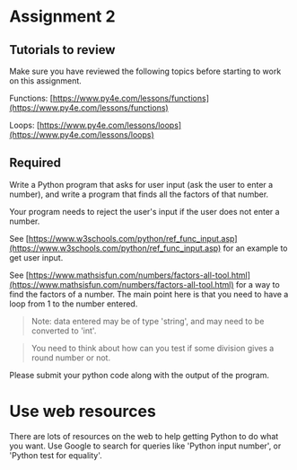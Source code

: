 # Assignment 2

## Tutorials to review

Make sure you have reviewed the following topics before starting to work on this assignment. 

Functions: [https://www.py4e.com/lessons/functions](https://www.py4e.com/lessons/functions)

Loops: [https://www.py4e.com/lessons/loops](https://www.py4e.com/lessons/loops)


## Required

Write a Python program that asks for user input (ask the user to enter a number), and write a program that finds all the factors of that number. 

Your program needs to reject the user's input if the user does not enter a number.

See [https://www.w3schools.com/python/ref_func_input.asp](https://www.w3schools.com/python/ref_func_input.asp) for an example to get user input.

See [https://www.mathsisfun.com/numbers/factors-all-tool.html](https://www.mathsisfun.com/numbers/factors-all-tool.html) for a way to find the factors of a number. The main point here is that you need to have a loop from 1 to the number entered. 

> Note: data entered may be of type 'string', and may need to be converted to 'int'. 

> You need to think about how can you test if some division gives a round number or not.


Please submit your python code along with the output of the program.

# Use web resources

There are lots of resources on the web to help getting Python to do what you want. Use Google to search for queries like 'Python input number', or 'Python test for equality'.

